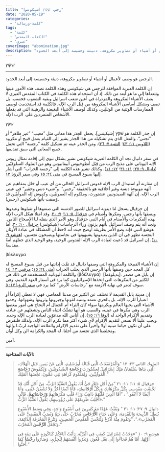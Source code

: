 ```yaml
---
title: "رجس، שִׁקּוּץ [شيكوتس]"
date: "2020-05-19"
categories:
  - "كلمة-ورسالة"
tags:
  - "كلمة"
  - "الكتاب-المقدس"
  - "عبري"
coverImage: "abomination.jpg"
description: "الرجس هو وصف لأعمال أو أشياء أو تصاوير مكروهة، دنيئة وخسيسة إلى أبعد الحدود."
---
```


שִׁקּוּץ

---

الرجس هو وصف لأعمال أو أشياء أو تصاوير مكروهة، دنيئة وخسيسة إلى أبعد الحدود.

إن الكلمة العبرية الموافقة للرجس هي شيكوتس وهذه الكلمة تصف هذه الأمور عينها وتتعداها إلى ما هو أبعد من ذلك. إذ أن استخدام هذه الكلمة في الكتاب المقدس العبري لا يصف الأشياء المكروهة والمزدراة في أعين شعب اسرائيل وبقية الشعوب فحسب، بل تصف وبشكل أساسي الأشياء المكروهة من قِبَل الرب الإله. فالكلمة قد استخدمت لوصف الممارسات الوثنية من الوثنيّين، وكذلك لوصف الأشياء البغيضة والرهيبة التي قد يفعلها الأشخاص المتمردين على  الرب الإله.

שׁקץ

إن جذر الكلمة هو שׁקץ \[شيكيتس\]، يحمل الجذر هذا معاني مثل ”معيب“ ”غير طاهر“ أو ”نجس“. والفعل الذي يتم تشكيله من هذا الجذر يشير إلى القيام بعمل قبيح أو مكروه ([اللاويين ١١: ٤٣](https://biblia.com/books/ar-vandyke/Le11.43)؛ [التثنية ٧: ٢٦](https://biblia.com/books/ar-vandyke/de7.26)). ومن الجذر عينه تم تشكيل كلمة ”رجسة“ التي تحمل جميع المعاني التي سبق تقديمها.

في سفر دانيال نجد أن الكلمة العبرية شيكوتس تشير بشكل نبوي إلى إقامة تمثال زيوس الإله اليوناني على مذبح الرب من قِبَل أنطوخيوس أبيفانيوس وهو من الملوك السلوقيّين ([دانيال ٩: ٢٧؛](https://biblia.com/books/ar-vandyke/da9.27) [١١: ٣١](https://biblia.com/books/ar-vandyke/da11.31)؛ [١٢: ١١](https://biblia.com/books/ar-vandyke/da12.11)). وكذلك تشير هذه الكلمة إلى ”رجسة الخراب“ التي أشار إليها يسوع المسيح في [متى ٢٤: ١٥](https://biblia.com/books/ar-vandyke/mt24.15) وفي [سفر الرؤيا ١٣](https://biblia.com/books/ar-vandyke/rev13).

إن مقارنة أو استبدال الرب الإله قدوس اسرائيل الخالي من أي عيب أو خلل بمفاهيم عن آلهة موبوءة دنسة وغير أخلاقية هو بالحقيقة ”رجس“  و”شيء دنس وحقير“ في عيني الرب الإله. إن آلهة الصيدونيين عشتورث، وملكوم إله العمونيّين، وكموش إله الموآبيّين قد وُصفت بأنها شيكوتس (رجس).

إن حزقيال يسجل لنا دينونة اسرائيل للصور الدنسة التي صنعوها أو تقبلوها وعبدوها ويصفها بأنها رجس، ومكرها وأصنام في [حزقيال ٥: ١١](https://biblia.com/books/ar-vandyke/ez5.11)؛ [٧: ٢٠](https://biblia.com/books/ar-vandyke/eze7.20). وقد امتلأ هيكل الرب الإله بهذه المكرمات والأصنام في أيام النبي حزقيال وهو الأمر الذي ينقله لنا الإصحاح الثامن. ونجد أنه يتم وصف اسرائيل بأنهم يزنون وراء الرجاسات (شيكوتس) [حزقيال ١٠: ٣٠](https://biblia.com/books/ar-vandyke/eze10.30). أما هوشع النبي فإنه يضع الأمر بطريقة أوضح حيث أنه لاحظ أن المشكلة في عبادة الأوثان النجسة تظهر في أن الذين يعبدونها يشبهونها في نجاستها ويصبحون نجسين، ([هوشع ٩: ١٠](https://biblia.com/books/ar-vandyke/hos9.10)). إن اسرائيل قد دُعيت لعبادة الرب الإله القدوس الوحيد، وهو الوحيد الذي جعلهم أمةً مقدسةً.

βδέλυγμα

إن الأشياء القبيحة والمكروهة التي وصفها دانيال قد تمَّت إدانتها من قبل يسوع المسيح له كل المجد حين وصفها بأنها الرجس الذي يجلب الخراب ([متى ٢٤: ١٥](https://biblia.com/books/ar-vandyke/mt24.15)؛ [مرقس ١٣: ١٤](https://biblia.com/books/ar-vandyke/mk13.14) والكلمة اليونانية المستخدمة في ذلك هي (βδέλυγμα)  \[بديلوغما\]. إن بابل هي مصدر للكثير من المكرهات التي اتخذها الإسرائيليون كما يرد في أسفار العهد القديم، وهي سوف تُدمر في نهاية الأزمنة مع ”رجاسات الأرض“ كما يرد في [سفر الرؤيا ١٧: ٥](https://biblia.com/books/ar-vandyke/rev17.5).

إن مدينة بابل القديمة لا تختلف عن الكثير من مدننا المعاصر، فهي لا تعطي إكراماً أو اعتباراً للرب الإله، بل بالحري تعتمد وتتنبه لقوتها وجبروتها وثروتها وشهواتها. وجميع الأشياء التي يحبها العالم ويكرمها سواء كان الثراء أم الجمال أم النجاح هي أمور يبغضها الرب وهي مكرها في عينيه، والسبب هو أنها تشتِّتُ انتباه الناس وتشغلهم عن عبادته وتقديم الإكرام الواحد له ([لوقا ١٦: ١٥](https://biblia.com/books/ar-vandyke/lk16.15)). إن أناس الله مدعوّين لعبادة الرب الإله وحده. ويجب علينا ألا نسعى لتقديم الإكرام لأي شيء أكثر مما نكرم الرب الإله. ولذلك فلنفرض على أن تكون حياتنا مبنية أولا وأخيراً على تقديم الإكرام والطاعة الواجبة لربّ،ا وإلهنا ومخلصنا الذي تجسد من أجلنا. له المجد والكرامة الن وكل أوان.

آمين.

---

**الآيات المفتاحية:**

> الملوك الثاني ٢٣: ١٣ ”وَالْمُرْتَفَعَاتُ الَّتِي قُبَالَةَ أُورُشَلِيمَ، الَّتِي عَنْ يَمِينِ جَبَلِ الْهَلاَكِ، الَّتِي بَنَاهَا سُلَيْمَانُ مَلِكُ إِسْرَائِيلَ لِعَشْتُورَثَ **رَجَاسَةِ** الصِّيدُونِيِّينَ، وَلِكَمُوشَ **رَجَاسَةِ** الْمُوآبِيِّينَ، وَلِمَلْكُومَ كَرَاهَةِ بَنِي عَمُّونَ، نَجَّسَهَا الْمَلِكُ.“
>
> حزقيال ٥: ١١؛ ١١: ٢١ ”مِنْ أَجْلِ ذلِكَ حَيٌّ أَنَا، يَقُولُ السَّيِّدُ الرَّبُّ، مِنْ أَجْلِ أَنَّكِ قَدْ نَجَّسْتِ مَقْدِسِي بِكُلِّ مَكْرُهَاتِكِ وَبِكُلِّ **أَرْجَاسِكِ**، فَأَنَا أَيْضًا أَجُزُّ وَلاَ تُشْفُقُ عَيْنِي، وَأَنَا أَيْضًا لاَ أَعْفُو.“ ، ”أَمَّا الَّذِينَ قَلْبُهُمْ ذَاهِبٌ وَرَاءَ قَلْبِ مَكْرُهَاتِهِمْ **وَرَجَاسَاتِهِمْ**، فَإِنِّي أَجْلِبُ طَرِيقَهُمْ عَلَى رُؤُوسِهِمْ، يَقُولُ السَّيِّدُ الرَّبُّ».“
>
> دانيال ٩: ٢٧؛ ١١: ٣١ ” وَيُثَبِّتُ عَهْدًا مَعَ كَثِيرِينَ فِي أُسْبُوعٍ وَاحِدٍ، وَفِي وَسَطِ الأُسْبُوعِ يُبَطِّلُ الذَّبِيحَةَ وَالتَّقْدِمَةَ، وَعَلَى جَنَاحِ **الأَرْجَاسِ** مُخَرَّبٌ حَتَّى يَتِمَّ وَيُصَبَّ الْمَقْضِيُّ عَلَى الْمُخَرِّبِ».“، ”وَتَقُومُ مِنْهُ أَذْرُعٌ وَتُنَجِّسُ الْمَقْدِسَ الْحَصِينَ، وَتَنْزِعُ الْمُحْرَقَةَ الدَّائِمَةَ، وَتَجْعَلُ **الرِّجْسَ** الْمُخَرِّبَ.“
>
> هوشع ٩: ١٠ ”«وَجَدْتُ إِسْرَائِيلَ كَعِنَبٍ فِي الْبَرِّيَّةِ. رَأَيْتُ آبَاءَكُمْ كَبَاكُورَةٍ عَلَى تِينَةٍ فِي أَوَّلِهَا. أَمَّا هُمْ فَجَاءُوا إِلَى بَعْلِ فَغُورَ، وَنَذَرُوا أَنْفُسَهُمْ لِلْخِزْيِ، وَصَارُوا **رِجْسًا** كَمَا أَحَبُّوا.“
